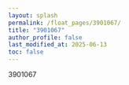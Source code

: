 ```yaml
---
layout: splash
permalink: /float_pages/3901067/
title: "3901067"
author_profile: false
last_modified_at: 2025-06-13
toc: false
---
```

 
3901067
